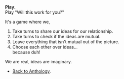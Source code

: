**Play**.  
Play "Will this work for you?"

It's a game where we,
1. Take turns to share our ideas for our relationship.  
2. Take turns to check if the ideas are mutual.  
3. Leave everything that isn't mutual out of the picture.  
4. Choose each other over ideas...  
because duh!

We are real, ideas are imaginary.  

- <a href="https://kushalsamant.github.io/anthology.html">Back to Anthology</a>.  